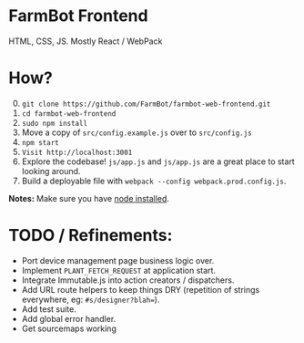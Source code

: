 # FarmBot Frontend

HTML, CSS, JS. Mostly React / WebPack

# How?

 0. `git clone https://github.com/FarmBot/farmbot-web-frontend.git`
 0. `cd farmbot-web-frontend`
 0. `sudo npm install`
 0. Move a copy of `src/config.example.js` over to `src/config.js`
 0. `npm start`
 0. `Visit http://localhost:3001`
 0. Explore the codebase! `js/app.js` and `js/app.js` are a great place to start looking around.
 0. Build a deployable file with `webpack --config webpack.prod.config.js`.

**Notes:** Make sure you have [node installed](https://docs.npmjs.com/getting-started/installing-node).

# TODO / Refinements:

 * Port device management page business logic over.
 * Implement `PLANT_FETCH_REQUEST` at application start.
 * Integrate Immutable.js into action creators / dispatchers.
 * Add URL route helpers to keep things DRY (repetition of strings everywhere, eg: `#s/designer?blah=`).
 * Add test suite.
 * Add global error handler.
 * Get sourcemaps working
